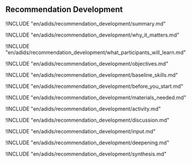 
##  Recommendation Development

<!-- ![](en/images/recommendation_development.png "") -->

!INCLUDE "en/adids/recommendation_development/summary.md"

<!-- Why The Topic Matters -->

!INCLUDE "en/adids/recommendation_development/why_it_matters.md"

<!--  What Participants Will Learn -->

!INCLUDE "en/adids/recommendation_development/what_participants_will_learn.md"

<!-- Objectives {.sidebar} -->

!INCLUDE "en/adids/recommendation_development/objectives.md"

<!-- Baseline Skills -->

!INCLUDE "en/adids/recommendation_development/baseline_skills.md"

<!-- Before you Start -->

!INCLUDE "en/adids/recommendation_development/before_you_start.md"

<!-- Materials Needed [stub] -->

!INCLUDE "en/adids/recommendation_development/materials_needed.md"

<!--Activity [stub] {.activity} -->

!INCLUDE "en/adids/recommendation_development/activity.md"

<!--Discussion [stub] -->

!INCLUDE "en/adids/recommendation_development/discussion.md"

<!-- Input -->

!INCLUDE "en/adids/recommendation_development/input.md"

<!-- Deepening -->

!INCLUDE "en/adids/recommendation_development/deepening.md"

<!--Synthesis [stub] {.synthesis} -->

!INCLUDE "en/adids/recommendation_development/synthesis.md"

